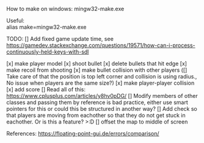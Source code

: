 How to make on windows:
mingw32-make.exe

Useful:  
alias make=mingw32-make.exe


TODO: 
[] Add fixed game update time, see https://gamedev.stackexchange.com/questions/19571/how-can-i-process-continuously-held-keys-with-sdl

[x] make player model
[x] shoot bullet
[x] delete bullets that hit edge
[x] make recoil from shooting
[x] make bullet collision with other players
([] Take care of that the position is top left corner and collision is using radius., No issue when players are the same size?)
[x] make player-player collision
[x] add score
[] Read all of this: https://www.cplusplus.com/articles/y8hv0pDG/
[] Modify members of other classes and passing them by reference is bad practice, either use smart pointers for this or could this be structured in another way?
[] Add check so that players are moving from eachother so that they do not get stuck in eachother. Or is this a feature? >:D
[] offset the map to middle of screen

References:
https://floating-point-gui.de/errors/comparison/

